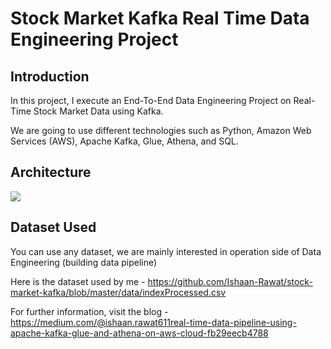 # Stock Market Kafka Real Time Data Engineering Project

## Introduction 
In this project, I execute an End-To-End Data Engineering Project on Real-Time Stock Market Data using Kafka.

We are going to use different technologies such as Python, Amazon Web Services (AWS), Apache Kafka, Glue, Athena, and SQL.

## Architecture 
<img src="Architecture.jpg">

## Dataset Used
You can use any dataset, we are mainly interested in operation side of Data Engineering (building data pipeline) 

Here is the dataset used by me - https://github.com/Ishaan-Rawat/stock-market-kafka/blob/master/data/indexProcessed.csv

For further information, visit the blog - https://medium.com/@ishaan.rawat611real-time-data-pipeline-using-apache-kafka-glue-and-athena-on-aws-cloud-fb29eecb4788